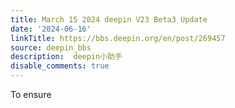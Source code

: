 ```yaml
---
title: March 15 2024 deepin V23 Beta3 Update
date: '2024-06-16'
linkTitle: https://bbs.deepin.org/en/post/269457
source: deepin_bbs
description:  deepin小助手 
disable_comments: true
---
```

To ensure 
